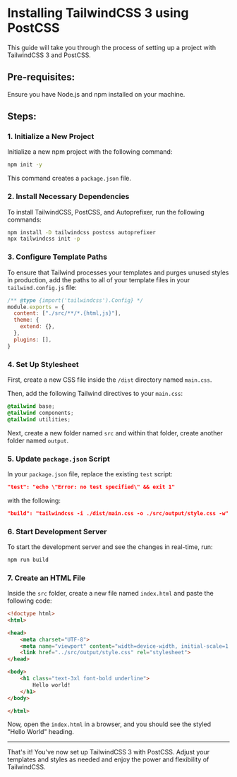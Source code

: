 # Installing TailwindCSS 3 using PostCSS

This guide will take you through the process of setting up a project with TailwindCSS 3 and PostCSS.

## Pre-requisites:
Ensure you have Node.js and npm installed on your machine.

## Steps:

### 1. Initialize a New Project
Initialize a new npm project with the following command:
```bash
npm init -y
```
This command creates a `package.json` file.

### 2. Install Necessary Dependencies
To install TailwindCSS, PostCSS, and Autoprefixer, run the following commands:

```bash
npm install -D tailwindcss postcss autoprefixer
npx tailwindcss init -p
```

### 3. Configure Template Paths
To ensure that Tailwind processes your templates and purges unused styles in production, add the paths to all of your template files in your `tailwind.config.js` file:

```javascript
/** @type {import('tailwindcss').Config} */
module.exports = {
  content: ["./src/**/*.{html,js}"],
  theme: {
    extend: {},
  },
  plugins: [],
}
```

### 4. Set Up Stylesheet
First, create a new CSS file inside the `/dist` directory named `main.css`.

Then, add the following Tailwind directives to your `main.css`:

```css
@tailwind base;
@tailwind components;
@tailwind utilities;
```

Next, create a new folder named `src` and within that folder, create another folder named `output`.

### 5. Update `package.json` Script
In your `package.json` file, replace the existing `test` script:

```json
"test": "echo \"Error: no test specified\" && exit 1"
```

with the following:

```json
"build": "tailwindcss -i ./dist/main.css -o ./src/output/style.css -w"
```
 ### 6. Start Development Server

To start the development server and see the changes in real-time, run:

```bash
npm run build
```
### 7. Create an HTML File

Inside the `src` folder, create a new file named `index.html` and paste the following code:

```html
<!doctype html>
<html>

<head>
    <meta charset="UTF-8">
    <meta name="viewport" content="width=device-width, initial-scale=1.0">
    <link href="../src/output/style.css" rel="stylesheet">
</head>

<body>
    <h1 class="text-3xl font-bold underline">
        Hello world!
    </h1>
</body>

</html>
```

Now, open the `index.html` in a browser, and you should see the styled "Hello World" heading.

---

That's it! You've now set up TailwindCSS 3 with PostCSS. Adjust your templates and styles as needed and enjoy the power and flexibility of TailwindCSS.
